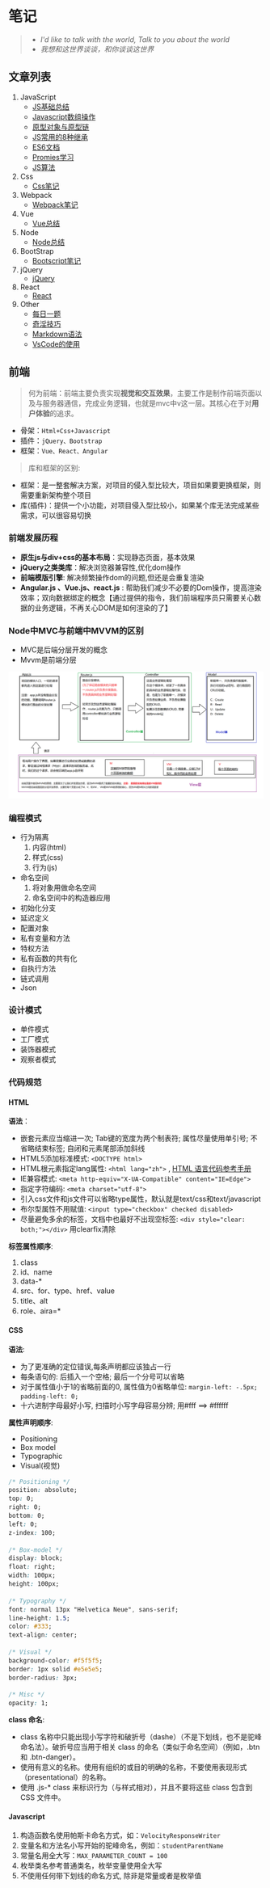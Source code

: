 # 笔记

> - *I'd like to talk with the world, Talk to you about the world*
> - *我想和这世界谈谈，和你谈谈这世界*

## 文章列表

1. JavaScript
   - [JS基础总结](https://github.com/Bangxw/Rookie-Coding/blob/master/01.Javascript/01.JavaScript基础总结.md)
   - [Javascript数组操作](https://github.com/Bangxw/Rookie-Coding/blob/master/01.Javascript/02.Javascript数组操作.md)
   - [原型对象与原型链](https://github.com/Bangxw/Rookie-Coding/blob/master/01.Javascript/03.原型对象与原型链.md)
   - [JS常用的8种继承](https://github.com/Bangxw/Rookie-Coding/blob/master/01.Javascript/04.Javascript常用的8中继承.md)
   - [ES6文档](https://github.com/Bangxw/Rookie-Coding/blob/master/01.Javascript/05.ES6文档.md)
   - [Promies学习](https://github.com/Bangxw/Rookie-Coding/blob/master/01.Javascript/06.Promises讲解.md)
   - [JS算法](https://github.com/Bangxw/Rookie-Coding/blob/master/01.Javascript/07.JavaScript算法.md)
2. Css
   - [Css笔记](https://github.com/Bangxw/Rookie-Coding/blob/master/02.Css/css.md)
3. Webpack
   - [Webpack笔记](https://github.com/Bangxw/Rookie-Coding/blob/master/03.Webpack/readme.md)
4. Vue
   - [Vue总结](https://github.com/Bangxw/Rookie-Coding/blob/master/04.Vue/vue.md)
5. Node
   - [Node总结](https://github.com/Bangxw/Rookie-Coding/blob/master/05.Node/readme.md)
6. BootStrap
   - [Bootscript笔记](https://github.com/Bangxw/Rookie-Coding/blob/master/06.Bootstrap/bootstrap.md)
7. jQuery
   - [jQuery](https://github.com/Bangxw/Rookie-Coding/blob/master/07.jQuery/jqPromise.md)
8. React
   - [React](https://github.com/Bangxw/Rookie-Coding/blob/master/08.React/readme.md)
9. Other
   - [每日一题](https://github.com/Bangxw/Rookie-Coding/blob/master/Other/每日一题.md)
   - [奇淫技巧](https://github.com/Bangxw/Rookie-Coding/blob/master/Other/奇淫技巧.md)
   - [Markdown语法](https://github.com/Bangxw/Rookie-Coding/blob/master/Other/markdown语法.md)
   - [VsCode的使用](https://github.com/Bangxw/Rookie-Coding/blob/master/Other/vscode的使用.md)

## 前端

> 何为前端：前端主要负责实现**视觉和交互效果**，主要工作是制作前端页面以及与服务器通信，完成业务逻辑，也就是mvc中v这一层。其核心在于对**用户体验**的追求。

- 骨架：`Html+Css+Javascript`
- 插件：`jQuery、Bootstrap`
- 框架：`Vue、React、Angular`

> 库和框架的区别:

- 框架：是一整套解决方案，对项目的侵入型比较大，项目如果要更换框架，则需要重新架构整个项目
- 库(插件)：提供一个小功能，对项目侵入型比较小，如果某个库无法完成某些需求，可以很容易切换

### 前端发展历程

- **原生js与div+css的基本布局**：实现静态页面，基本效果
- **jQuery之类类库**：解决浏览器兼容性,优化dom操作
- **前端模版引擎**: 解决频繁操作dom的问题,但还是会重复渲染
- **Angular.js 、Vue.js、react.js** : 帮助我们减少不必要的Dom操作，提高渲染效率；双向数据绑定的概念【通过提供的指令，我们前端程序员只需要关心数据的业务逻辑，不再关心DOM是如何渲染的了】

### Node中MVC与前端中MVVM的区别

- MVC是后端分层开发的概念
- Mvvm是前端分层

![img](01.Javascript/lib/mvc&mvvm.png)

### 编程模式

- 行为隔离
  1. 内容(html)
  2. 样式(css)
  3. 行为(js)
- 命名空间
  1. 将对象用做命名空间
  2. 命名空间中的构造器应用
- 初始化分支
- 延迟定义
- 配置对象
- 私有变量和方法
- 特权方法
- 私有函数的共有化
- 自执行方法
- 链式调用
- Json

### 设计模式

- 单件模式
- 工厂模式
- 装饰器模式
- 观察者模式

### 代码规范

#### HTML

**语法**：

- 嵌套元素应当缩进一次; Tab键的宽度为两个制表符; 属性尽量使用单引号; 不省略结束标签; 自闭和元素尾部添加斜线
- HTML5添加标准模式: `<DOCTYPE html>`
- HTML根元素指定lang属性: `<html lang="zh">` , [HTML 语言代码参考手册](http://www.w3school.com.cn/tags/html_ref_language_codes.asp)
- IE兼容模式: `<meta http-equiv="X-UA-Compatible" content="IE=Edge">`
- 指定字符编码: `<meta charset="utf-8">`
- 引入css文件和js文件可以省略type属性，默认就是text/css和text/javascript
- 布尔型属性不用赋值: `<input type="checkbox" checked disabled>`
- 尽量避免多余的标签，文档中也最好不出现空标签: `<div style="clear: both;"></div>` 用clearfix清除

**标签属性顺序**:

1. class
2. id、name
3. data-*
4. src、for、type、href、value
5. title、alt
6. role、aira=*

#### CSS

**语法**:

- 为了更准确的定位错误,每条声明都应该独占一行
- 每条语句的: 后插入一个空格; 最后一个分号可以省略
- 对于属性值小于1的省略前面的0, 属性值为0省略单位: `margin-left: -.5px; padding-left: 0;`
- 十六进制字母最好小写, 扫描时小写字母容易分辨; 用#fff ==> #ffffff

**属性声明顺序**:

- Positioning
- Box model
- Typographic
- Visual(视觉)

```css
/* Positioning */
position: absolute;
top: 0;
right: 0;
bottom: 0;
left: 0;
z-index: 100;

/* Box-model */
display: block;
float: right;
width: 100px;
height: 100px;

/* Typography */
font: normal 13px "Helvetica Neue", sans-serif;
line-height: 1.5;
color: #333;
text-align: center;

/* Visual */
background-color: #f5f5f5;
border: 1px solid #e5e5e5;
border-radius: 3px;

/* Misc */
opacity: 1;
```

**class 命名**:

- class 名称中只能出现小写字符和破折号（dashe）（不是下划线，也不是驼峰命名法）。破折号应当用于相关 class 的命名（类似于命名空间）（例如，.btn 和 .btn-danger）。
- 使用有意义的名称。使用有组织的或目的明确的名称，不要使用表现形式（presentational）的名称。
- 使用 .js-* class 来标识行为（与样式相对），并且不要将这些 class 包含到 CSS 文件中。

#### Javascript

1. 构造函数名使用帕斯卡命名方式，如：`VelocityResponseWriter`
2. 变量名和方法名小写开始的驼峰命名，例如：`studentParentName`
3. 常量名用全大写：`MAX_PARAMETER_COUNT = 100`
4. 枚举类名参考普通类名，枚举变量使用全大写
5. 不使用任何带下划线的命名方式, 除非是常量或者是枚举值
